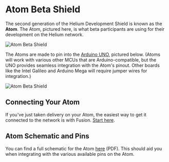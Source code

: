 # Atom Beta Shield

The second generation of the Helium Development Shield is known as the **Atom**. The Atom, pictured here, is what beta participants are using for their development on the Helium network. 


![Atom Beta Shield](https://www.helium.co/docs/img/atom1.jpg)


The Atoms are made to pin into the [Arduino UNO](http://arduino.cc/en/Main/arduinoBoardUno), pictured below. (Atoms will work with various other MCUs that are Arduino-compatible, but the UNO provides seamless integration with the Atom's pinout. Other boards like the Intel Galileo and Arduino Mega will require jumper wires for integration.) 


![Atom Beta Shield](https://www.helium.co/docs/img/atom-with-uno.jpg)

## Connecting Your Atom

If you've just taken delivery on your Atom, the easiest way to get it connected to the network is with Fusion. [Start here](/fusion/helium-fusion/).

## Atom Schematic and Pins

You can find a full schematic for the Atom [here](https://www.helium.co/docs/assets/Springer_Rev2_0_SCH.pdf) (PDF). This should aid you when integrating with the various available pins on the Atom.  

